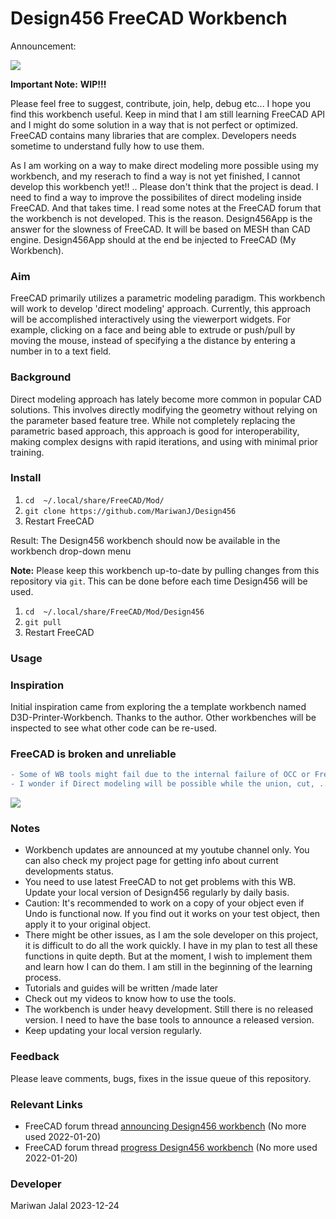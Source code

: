 # Design456 FreeCAD Workbench 

Announcement:

[![](http://img.youtube.com/vi/BPQyW3EqlOc/0.jpg)](https://youtu.be/BPQyW3EqlOc "Design456 Workbench")

**Important Note:** **WIP!!!** 

Please feel free to suggest, contribute, join, help, debug etc... I hope you find this workbench useful. Keep in mind that I am still learning FreeCAD API and I might do
some solution in a way that is not perfect or optimized. FreeCAD contains many libraries that are complex. Developers needs sometime to understand fully how to use them. 

As I am working on a way to make direct modeling more possible using my workbench, and my reserach to find a way is not yet finished, I cannot develop this workbench yet!! .. Please don't think that the project is dead. I need to find a way to improve the possibilites of direct modeling inside FreeCAD. And that takes time. I read some notes at the FreeCAD forum that the workbench is not developed. This is the reason. Design456App is the answer for the slowness of FreeCAD. It will be based on MESH than CAD engine. Design456App should at the end be injected to FreeCAD (My Workbench).

### Aim 
FreeCAD primarily utilizes a parametric modeling paradigm. This workbench will work to develop 'direct modeling' approach. Currently, this approach will be accomplished interactively using the viewerport widgets.  For example, clicking on a face and being able to extrude or push/pull by moving the mouse, instead of specifying a the distance by entering a number in to a text field.

### Background
Direct modeling approach has lately become more common in popular CAD solutions. This involves directly modifying the geometry without relying on the parameter based feature tree. While not completely replacing the parametric based approach, this approach is good for interoperability, making complex designs with rapid iterations, and using with minimal prior training.

### Install 

1. `cd  ~/.local/share/FreeCAD/Mod/`
2. `git clone https://github.com/MariwanJ/Design456`
3. Restart FreeCAD

Result: The Design456 workbench should now be available in the workbench drop-down menu

**Note:** Please keep this workbench up-to-date by pulling changes from this repository via `git`. This can be done before each time Design456 will be used.  

1. `cd  ~/.local/share/FreeCAD/Mod/Design456`
2. `git pull`
3. Restart FreeCAD

### Usage

### Inspiration

Initial inspiration came from exploring the a template workbench named D3D-Printer-Workbench. Thanks to the author. Other workbenches will be inspected to see what other code can be re-used. 
### FreeCAD is broken and unreliable
```diff
- Some of WB tools might fail due to the internal failure of OCC or FreeCAD as a whole. 
- I wonder if Direct modeling will be possible while the union, cut, ..etc basic operations fails totally in some cases. 
```
[![](http://img.youtube.com/vi/GLnkoe0oK8U/0.jpg)](https://www.youtube.com/watch?v=GLnkoe0oK8U "How broken is FreeCAD?")


### Notes
- Workbench updates are announced at my youtube channel only. You can also check my project page for getting info about current developments status.
- You need to use latest FreeCAD to not get problems with this WB. Update your local version of Design456 regularly by daily basis.
- Caution: It's recommended to work on a copy of your object even if Undo is functional now. If you find out it works on your test object, then apply it to your original object.  
- There might be other issues, as I am the sole developer on this project, it is difficult to do all the work quickly. I have in my plan to test all these functions in quite depth. But at the moment, I wish to implement them and learn how I can do them. I am still in the beginning of the learning process.  
- Tutorials and guides will be written /made later
- Check out my videos to know how to use the tools.
- The workbench is under heavy development. Still there is no released version. I need to have the base tools to announce a released version.
- Keep updating your local version regularly.    

### Feedback

Please leave comments, bugs, fixes in the issue queue of this repository.

### Relevant Links

* FreeCAD forum thread [announcing Design456 workbench](https://forum.freecadweb.org/viewtopic.php?f=8&t=54893)    (No more used 2022-01-20)
* FreeCAD forum thread [progress Design456 workbench](https://forum.freecadweb.org/viewtopic.php?f=10&t=55866&p=480589#p480589) (No more used 2022-01-20)
### Developer

Mariwan Jalal 2023-12-24
